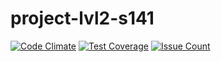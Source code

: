# project-lvl2-s141

[![Code Climate](https://codeclimate.com/github/naveuz/project-lvl2-s141/badges/gpa.svg)](https://codeclimate.com/github/naveuz/project-lvl2-s141)
[![Test Coverage](https://codeclimate.com/github/naveuz/project-lvl2-s141/badges/coverage.svg)](https://codeclimate.com/github/naveuz/project-lvl2-s141/coverage)
[![Issue Count](https://codeclimate.com/github/naveuz/project-lvl2-s141/badges/issue_count.svg)](https://codeclimate.com/github/naveuz/project-lvl2-s141)
